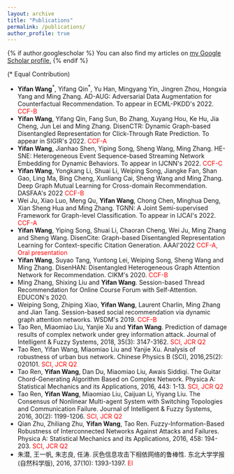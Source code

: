```yaml
---
layout: archive
title: "Publications"
permalink: /publications/
author_profile: true
---
```


{% if author.googlescholar %}
  You can also find my articles on <u><a href="{{[author.googlescholar](https://scholar.google.com/citations?hl=en&user=olsrsjEAAAAJ)}}">my Google Scholar profile</a>.</u>
{% endif %}

(\* Equal Contribution)
* **Yifan Wang**<sup>\*</sup>, Yifang Qin<sup>\*</sup>, Yu Han, Mingyang Yin, Jingren Zhou, Hongxia Yang and Ming Zhang. AD-AUG: Adversarial Data Augmentation for Counterfactual Recommendation. To appear in ECML-PKDD's 2022. <span style="color:red">CCF-B</span>
* **Yifan Wang**, Yifang Qin, Fang Sun, Bo Zhang, Xuyang Hou, Ke Hu, Jia Cheng, Jun Lei and Ming Zhang. DisenCTR: Dynamic Graph-based Disentangled Representation for Click-Through Rate Prediction. To appear in SIGIR's 2022. <span style="color:red">CCF-A</span>
* **Yifan Wang**, Jianhao Shen, Yiping Song, Sheng Wang, Ming Zhang. HE-SNE: Heterogeneous Event Sequence-based Streaming Network Embedding for Dynamic Behaviors. To appear in IJCNN's 2022. <span style="color:red">CCF-C</span>
* **Yifan Wang**, Yongkang Li, Shuai Li, Weiping Song, Jiangke Fan, Shan Gao, Ling Ma, Bing Cheng, Xunliang Cai, Sheng Wang and Ming Zhang. Deep Graph Mutual Learning for Cross-domain Recommendation. DASFAA's 2022 <span style="color:red">CCF-B</span>
* Wei Ju, Xiao Luo, Meng Qu, **Yifan Wang**, Chong Chen, Minghua Deng, Xian Sheng Hua and Ming Zhang. TGNN: A Joint Semi-supervised Framework for Graph-level Classification. To appear in IJCAI's 2022. <span style="color:red">CCF-A</span>
* **Yifan Wang**, Yiping Song, Shuai Li, Chaoran Cheng, Wei Ju, Ming Zhang and Sheng Wang. DisenCite: Graph-based Disentangled Representation Learning for Context-specific Citation Generation. AAAI'2022 <span style="color:red">CCF-A, Oral presentation</span>
* **Yifan Wang**, Suyao Tang, Yuntong Lei, Weiping Song, Sheng Wang and Ming Zhang. DisenHAN: Disentangled Heterogeneous Graph Attention Network for Recommendation. CIKM's 2020. <span style="color:red">CCF-B</span>
* Ming Zhang, Shixing Liu and **Yifan Wang**. Session-based Thread Recommendation for Online Course Forum with Self-Attention. EDUCON's 2020.
* Weiping Song, Zhiping Xiao, **Yifan Wang**, Laurent Charlin, Ming Zhang and Jian Tang. Session-based social recommendation via dynamic graph attention networks. WSDM's 2019. <span style="color:red">CCF-B</span>
* Tao Ren, Miaomiao Liu, Yanjie Xu and **Yifan Wang**. Prediction of damage results of complex network under grey information attack. Journal of Intelligent & Fuzzy Systems, 2018, 35(3): 3147-3162. <span style="color:red">SCI, JCR Q2</span>
* Tao Ren, Yifan Wang, Miaomiao Liu and Yanjie Xu. Analysis of robustness of urban bus network. Chinese Physics B (SCI), 2016,25(2): 020101. <span style="color:red">SCI, JCR Q2</span>
* Tao Ren, **Yifan Wang**, Dan Du, Miaomiao Liu, Awais Siddiqi. The Guitar Chord-Generating Algorithm Based on Complex Network. Physica A: Statistical Mechanics and its Applications, 2016, 443: 1-13. <span style="color:red">SCI, JCR Q2</span>
* Tao Ren, **Yifan Wang**, Miaomiao Liu, Caijuan Li, Yiyang Liu. The Consensus of Nonlinear Multi-agent System with Switching Topologies and Communication Failure. Journal of Intelligent & Fuzzy Systems, 2016, 30(2): 1199-1206. <span style="color:red">SCI, JCR Q2</span>
* Qian Zhu, Zhiliang Zhu, **Yifan Wang**, Tao Ren. Fuzzy-Information-Based Robustness of Interconnected Networks Against Attacks and Failures. Physica A: Statistical Mechanics and its Applications, 2016, 458: 194-203. <span style="color:red">SCI, JCR Q2</span>
* 朱潜, 王一帆, 朱志良, 任涛. 灰色信息攻击下相依网络的鲁棒性. 东北大学学报(自然科学版), 2016, 37(10): 1393-1397. <span style="color:red">EI</span>

<!-- {% include base_path %}

{% for post in site.publications reversed %}
  {% include archive-single.html %}
{% endfor %} -->
